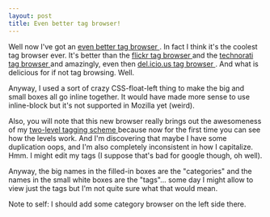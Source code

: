 ```yaml
---
layout: post
title: Even better tag browser! 
---
```

<p>Well now I've got an <a href="/weblog/tags">even better tag browser </a>. In fact I think it's the coolest tag browser ever. It's better than the <a href="http://www.flickr.com/photos/tags/">flickr tag browser </a>and the <a href="http://www.technorati.com/tags/">technorati tag browser </a>and amazingly, even then <a href="http://del.icio.us/tag/">del.icio.us tag browser </a>. And what is delicious for if not tag browsing. Well. </p><p>Anyway, I used a sort of crazy CSS-float-left thing to make the big and small boxes all go inline together. It would have made more sense to use inline-block but it's not supported in Mozilla yet (weird). </p><p>Also, you will note that this new browser really brings out the awesomeness of my <a href="/weblog/2006/06/24">two-level tagging scheme </a>because now for the first time you can see how the levels work. And I'm discovering that maybe I have some duplication oops, and I'm also completely inconsistent in how I capitalize. Hmm. I might edit my tags (I suppose that's bad for google though, oh well). </p><p>Anyway, the big names in the filled-in boxes are the "categories" and the names in the small white boxes are the "tags"... some day I might allow to view just the tags but I'm not quite sure what that would mean. </p><p>Note to self: I should add some category browser on the left side there. </p>
